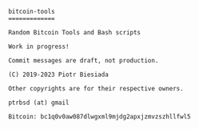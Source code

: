 		bitcoin-tools
		=============

		Random Bitcoin Tools and Bash scripts

		Work in progress!

		Commit messages are draft, not production.

		(C) 2019-2023 Piotr Biesiada

		Other copyrights are for their respective owners.

		ptrbsd (at) gmail

		Bitcoin: bc1q0v0aw087dlwgxml9mjdg2apxjzmvzszhllfwl5
